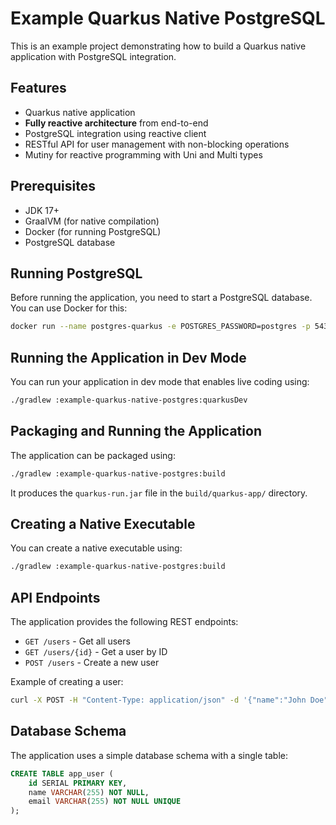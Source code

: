 # Example Quarkus Native PostgreSQL

This is an example project demonstrating how to build a Quarkus native application with PostgreSQL integration.

## Features

- Quarkus native application
- **Fully reactive architecture** from end-to-end
- PostgreSQL integration using reactive client
- RESTful API for user management with non-blocking operations
- Mutiny for reactive programming with Uni and Multi types

## Prerequisites

- JDK 17+
- GraalVM (for native compilation)
- Docker (for running PostgreSQL)
- PostgreSQL database

## Running PostgreSQL

Before running the application, you need to start a PostgreSQL database. You can use Docker for this:

```bash
docker run --name postgres-quarkus -e POSTGRES_PASSWORD=postgres -p 5432:5432 -d postgres
```

## Running the Application in Dev Mode

You can run your application in dev mode that enables live coding using:

```bash
./gradlew :example-quarkus-native-postgres:quarkusDev
```

## Packaging and Running the Application

The application can be packaged using:

```bash
./gradlew :example-quarkus-native-postgres:build
```

It produces the `quarkus-run.jar` file in the `build/quarkus-app/` directory.

## Creating a Native Executable

You can create a native executable using:

```bash
./gradlew :example-quarkus-native-postgres:build
```

## API Endpoints

The application provides the following REST endpoints:

- `GET /users` - Get all users
- `GET /users/{id}` - Get a user by ID
- `POST /users` - Create a new user

Example of creating a user:

```bash
curl -X POST -H "Content-Type: application/json" -d '{"name":"John Doe","email":"john@example.com"}' http://localhost:8080/users
```

## Database Schema

The application uses a simple database schema with a single table:

```sql
CREATE TABLE app_user (
    id SERIAL PRIMARY KEY,
    name VARCHAR(255) NOT NULL,
    email VARCHAR(255) NOT NULL UNIQUE
);
```
